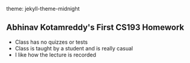 theme: jekyll-theme-midnight
## Abhinav Kotamreddy's First CS193 Homework


- Class has no quizzes or tests 
- Class is taught by a student and is really casual
- I like how the lecture is recorded
